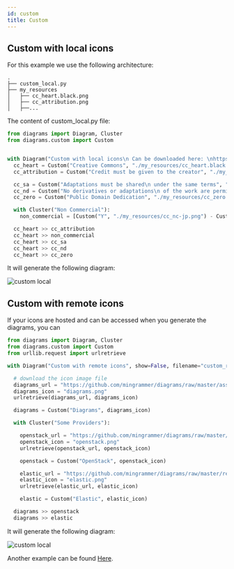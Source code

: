 ```yaml
---
id: custom
title: Custom
---
```


## Custom with local icons

For this example we use the following architecture:

```
.
├── custom_local.py
├── my_resources
│   ├── cc_heart.black.png
│   ├── cc_attribution.png
│   ├──...
```

The content of custom_local.py file:

```python
from diagrams import Diagram, Cluster
from diagrams.custom import Custom


with Diagram("Custom with local icons\n Can be downloaded here: \nhttps://creativecommons.org/about/downloads/", show=False, filename="custom_local", direction="LR"):
  cc_heart = Custom("Creative Commons", "./my_resources/cc_heart.black.png")
  cc_attribution = Custom("Credit must be given to the creator", "./my_resources/cc_attribution.png")

  cc_sa = Custom("Adaptations must be shared\n under the same terms", "./my_resources/cc_sa.png")
  cc_nd = Custom("No derivatives or adaptations\n of the work are permitted", "./my_resources/cc_nd.png")
  cc_zero = Custom("Public Domain Dedication", "./my_resources/cc_zero.png")

  with Cluster("Non Commercial"):
    non_commercial = [Custom("Y", "./my_resources/cc_nc-jp.png") - Custom("E", "./my_resources/cc_nc-eu.png") - Custom("S", "./my_resources/cc_nc.png")]

  cc_heart >> cc_attribution
  cc_heart >> non_commercial
  cc_heart >> cc_sa
  cc_heart >> cc_nd
  cc_heart >> cc_zero
```

It will generate the following diagram:

![custom local](/img/custom_local.png)


## Custom with remote icons

If your icons are hosted and can be accessed when you generate the diagrams, you can

```python
from diagrams import Diagram, Cluster
from diagrams.custom import Custom
from urllib.request import urlretrieve

with Diagram("Custom with remote icons", show=False, filename="custom_remote", direction="LR"):

  # download the icon image file
  diagrams_url = "https://github.com/mingrammer/diagrams/raw/master/assets/img/diagrams.png"
  diagrams_icon = "diagrams.png"
  urlretrieve(diagrams_url, diagrams_icon)

  diagrams = Custom("Diagrams", diagrams_icon)

  with Cluster("Some Providers"):

    openstack_url = "https://github.com/mingrammer/diagrams/raw/master/resources/openstack/openstack.png"
    openstack_icon = "openstack.png"
    urlretrieve(openstack_url, openstack_icon)

    openstack = Custom("OpenStack", openstack_icon)

    elastic_url = "https://github.com/mingrammer/diagrams/raw/master/resources/elastic/saas/elastic.png"
    elastic_icon = "elastic.png"
    urlretrieve(elastic_url, elastic_icon)

    elastic = Custom("Elastic", elastic_icon)

  diagrams >> openstack
  diagrams >> elastic
```

It will generate the following diagram:

![custom local](/img/custom_remote.png)


Another example can be found [Here](https://diagrams.mingrammer.com/docs/getting-started/examples#rabbitmq-consumers-with-custom-nodes).